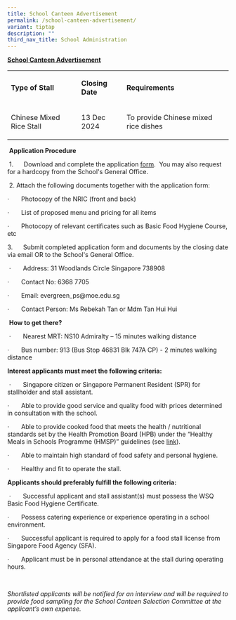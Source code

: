 ```yaml
---
title: School Canteen Advertisement
permalink: /school-canteen-advertisement/
variant: tiptap
description: ""
third_nav_title: School Administration
---
```

<p><strong><u>School Canteen Advertisement</u></strong>&nbsp;</p>
<table style="minWidth: 75px">
<colgroup>
<col>
<col>
<col>
</colgroup>
<tbody>
<tr>
<td rowspan="1" colspan="1">
<p><strong>Type of Stall</strong>
</p>
</td>
<td rowspan="1" colspan="1">
<p><strong>Closing Date</strong>
</p>
</td>
<td rowspan="1" colspan="1">
<p><strong>Requirements</strong>
</p>
</td>
</tr>
<tr>
<td rowspan="1" colspan="1">
<p>Chinese Mixed Rice Stall</p>
</td>
<td rowspan="1" colspan="1">
<p>13 Dec 2024</p>
</td>
<td rowspan="1" colspan="1">
<p>To provide Chinese mixed rice dishes</p>
</td>
</tr>
</tbody>
</table>
<p>&nbsp;<strong>Application Procedure</strong>
</p>
<p>&nbsp;1.&nbsp;&nbsp;&nbsp;&nbsp;&nbsp; Download and complete the application
<a href="/files/2__Application_for_Canteen_Stall_FormBF7.pdf" rel="noopener noreferrer nofollow" target="_blank">form</a>. &nbsp;You may also request for a hardcopy from the School's
General Office.</p>
<p>&nbsp;2. Attach the following documents together with the application
form:</p>
<p>·&nbsp;&nbsp;&nbsp;&nbsp;&nbsp;&nbsp; Photocopy of the NRIC (front and
back)</p>
<p>·&nbsp;&nbsp;&nbsp;&nbsp;&nbsp;&nbsp; List of proposed menu and pricing
for all items</p>
<p>·&nbsp;&nbsp;&nbsp;&nbsp;&nbsp;&nbsp; Photocopy of relevant certificates
such as Basic Food Hygiene Course, etc</p>
<p>3.&nbsp;&nbsp;&nbsp;&nbsp;&nbsp; Submit completed application form and
documents by the closing date via email OR to the School's General Office.</p>
<p>&nbsp;·&nbsp;&nbsp;&nbsp;&nbsp;&nbsp;&nbsp; Address: 31 Woodlands Circle
Singapore 738908</p>
<p>·&nbsp;&nbsp;&nbsp;&nbsp;&nbsp;&nbsp; Contact No: 6368 7705</p>
<p>·&nbsp;&nbsp;&nbsp;&nbsp;&nbsp;&nbsp; Email: <a rel="noopener noreferrer nofollow" target="_blank">evergreen_ps@moe.edu.sg</a>
</p>
<p>·&nbsp;&nbsp;&nbsp;&nbsp;&nbsp;&nbsp; Contact Person: Ms Rebekah Tan or
Mdm Tan Hui Hui</p>
<p>&nbsp;<strong>How to get there?</strong>
</p>
<p>&nbsp;·&nbsp;&nbsp;&nbsp;&nbsp;&nbsp;&nbsp; Nearest MRT: NS10 Admiralty
– 15 minutes walking distance</p>
<p>·&nbsp;&nbsp;&nbsp;&nbsp;&nbsp;&nbsp; Bus number: 913 (Bus Stop 46831
Blk 747A CP) - 2 minutes walking distance</p>
<p><strong>Interest applicants must meet the following criteria:</strong>
</p>
<p>&nbsp;·&nbsp;&nbsp;&nbsp;&nbsp;&nbsp;&nbsp; Singapore citizen or Singapore
Permanent Resident (SPR) for stallholder and stall assistant.</p>
<p>·&nbsp;&nbsp;&nbsp;&nbsp;&nbsp;&nbsp; Able to provide good service and
quality food with prices determined in consultation with the school.</p>
<p>·&nbsp;&nbsp;&nbsp;&nbsp;&nbsp;&nbsp; Able to provide cooked food that
meets the health / nutritional standards set by the Health Promotion Board
(HPB) under the “Healthy Meals in Schools Programme (HMSP)” guidelines
(see <a href="https://www.hpb.gov.sg/schools/school-programmes/healthy-meals-in-schools-programme" rel="noopener noreferrer nofollow" target="_blank">link</a>).</p>
<p>·&nbsp;&nbsp;&nbsp;&nbsp;&nbsp;&nbsp; Able to maintain high standard of
food safety and personal hygiene.</p>
<p>·&nbsp;&nbsp;&nbsp;&nbsp;&nbsp;&nbsp; Healthy and fit to operate the stall.</p>
<p><strong>Applicants should preferably fulfill the following criteria:</strong>
</p>
<p>&nbsp;·&nbsp;&nbsp;&nbsp;&nbsp;&nbsp;&nbsp; Successful applicant and stall
assistant(s) must possess the WSQ Basic Food Hygiene Certificate.</p>
<p>·&nbsp;&nbsp;&nbsp;&nbsp;&nbsp;&nbsp; Possess catering experience or experience
operating in a school environment.</p>
<p>·&nbsp;&nbsp;&nbsp;&nbsp;&nbsp;&nbsp; Successful applicant is required
to apply for a food stall license from Singapore Food Agency (SFA).</p>
<p>·&nbsp;&nbsp;&nbsp;&nbsp;&nbsp;&nbsp; Applicant must be in personal attendance
at the stall during operating hours.</p>
<p>&nbsp;</p>
<p><em>Shortlisted applicants will be notified for an interview and will be required to provide food sampling for the School Canteen Selection Committee at the applicant’s own expense.</em>
</p>